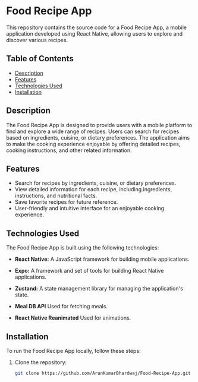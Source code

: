# Food Recipe App

This repository contains the source code for a Food Recipe App, a mobile application developed using React Native, allowing users to explore and discover various recipes.

## Table of Contents

- [Description](#description)
- [Features](#features)
- [Technologies Used](#technologies-used)
- [Installation](#installation)

## Description

The Food Recipe App is designed to provide users with a mobile platform to find and explore a wide range of recipes. Users can search for recipes based on ingredients, cuisine, or dietary preferences. The application aims to make the cooking experience enjoyable by offering detailed recipes, cooking instructions, and other related information.

## Features

- Search for recipes by ingredients, cuisine, or dietary preferences.
- View detailed information for each recipe, including ingredients, instructions, and nutritional facts.
- Save favorite recipes for future reference.
- User-friendly and intuitive interface for an enjoyable cooking experience.

## Technologies Used

The Food Recipe App is built using the following technologies:

- **React Native:** A JavaScript framework for building mobile applications.

- **Expo:** A framework and set of tools for building React Native applications.

- **Zustand:** A state management library for managing the application's state.

- **Meal DB API** Used for fetching meals.

- **React Native Reanimated** Used for animations.


## Installation

To run the Food Recipe App locally, follow these steps:

1. Clone the repository:

   ```bash
   git clone https://github.com/ArunKumarBhardwaj/Food-Recipe-App.git
